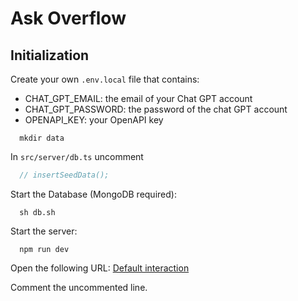 # Ask Overflow

## Initialization

Create your own `.env.local` file that contains:
- CHAT_GPT_EMAIL: the email of your Chat GPT account
- CHAT_GPT_PASSWORD: the password of the chat GPT account
- OPENAPI_KEY: your OpenAPI key

```shell
  mkdir data
```

In `src/server/db.ts` uncomment
```typescript
  // insertSeedData();
```

Start the Database (MongoDB required):
```shell
  sh db.sh
```

Start the server:
```shell
  npm run dev
```

Open the following URL: [Default interaction](http://localhost:3000/interaction?id=63dda537f581dfadbd16d57f)

Comment the uncommented line.
